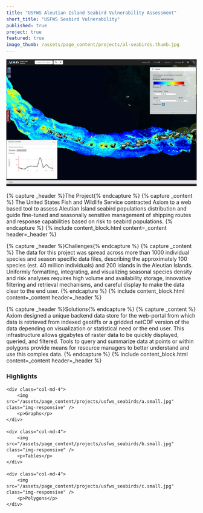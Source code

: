 ```yaml
---
title: "USFWS Aleutian Island Seabird Vulnerability Assessment"
short_title: "USFWS Seabird Vulnerability"
published: true
project: true
featured: true
image_thumb: /assets/page_content/projects/al-seabirds.thumb.jpg
---
```


<img src="/assets/page_content/projects/usfws_seabirds/screenshot.med.jpg" class="pull-right" />

{% capture _header %}The Project{% endcapture %}
{% capture _content %}
The United States Fish and Wildlife Service contracted Axiom to a web based tool to assess Aleutian Island seabird populations distribution and guide fine-tuned and seasonally sensitive management of shipping routes and response capabilities based on risk to seabird populations.
{% endcapture %}
{% include content_block.html content=_content header=_header %}

{% capture _header %}Challenges{% endcapture %}
{% capture _content %}
The data for this project was spread across more than 1000 individual species and season specific data files, describing the approximately 100 species (est. 40 million individuals) and 200 islands in the Aleutian Islands. Uniformly formatting, integrating, and visualizing seasonal species density and risk analyses requires high volume and availability storage, innovative filtering and retrieval mechanisms, and careful display to make the data clear to the end user.
{% endcapture %}
{% include content_block.html content=_content header=_header %}

{% capture _header %}Solutions{% endcapture %}
{% capture _content %}
Axiom designed a unique backend data store for the web-portal from which data is retrieved from indexed geotiffs or a gridded netCDF version of the data depending on visualization or  statistical need or the end user. This infrastructure allows gigabytes of raster data to be quickly displayed, queried, and filtered. Tools to query and summarize data at points or within polygons provide means for resource managers to better understand and use this complex data.
{% endcapture %}
{% include content_block.html content=_content header=_header %}




<h3>Highlights</h3>
<div class="row">


	<div class="col-md-4">
		<img src="/assets/page_content/projects/usfws_seabirds/a.small.jpg" class="img-responsive" />
		<p>Graphs</p>
	</div>

	<div class="col-md-4">
		<img src="/assets/page_content/projects/usfws_seabirds/b.small.jpg" class="img-responsive" />
		<p>Tables</p>
	</div>

	<div class="col-md-4">
		<img src="/assets/page_content/projects/usfws_seabirds/c.small.jpg" class="img-responsive" />
		<p>Polygons</p>
	</div>
</div>


<!-- {% capture _header %}Highlights{% endcapture %}
{% capture _content %}
<ul>
<li>Bird density summaries and visualization generated on the fly for user-defined areas</li>
<li>Fast filtering of datasets by relative rarity, time of year, and at multiple taxonomic levels</li>
</ul>
{% endcapture %}
{% include content_block.html content=_content header=_header %} -->

